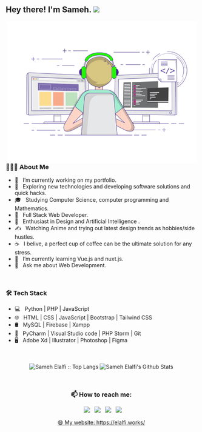 <br>

<h2> Hey there! I'm Sameh. <img src="https://github.com/souvikguria98/souvikguria98/blob/master/Hi.gif" width="25"></h2>
<img align="right" alt="GIF" src="https://raw.githubusercontent.com/devSouvik/devSouvik/master/gif3.gif" width="500"/>

<br>

<h3> 👨🏻‍💻 About Me </h3>

- 🔭 &nbsp; I’m currently working on my portfolio.
- 🤔 &nbsp; Exploring new technologies and developing software solutions and quick hacks.
- 🎓 &nbsp; Studying Computer Science, computer programming and Mathematics.
- 💼 &nbsp; Full Stack Web Developer.
- 🌱 &nbsp; Enthusiast in Design and Artificial Intelligence .
- ✍️ &nbsp; Watching Anime and trying out latest design trends as hobbies/side hustles.
- ☕ &nbsp; I belive, a perfect cup of coffee can be the ultimate solution for any stress. 
- 🌱 &nbsp; I’m currently learning Vue.js and nuxt.js.
- 💬 &nbsp; Ask me about Web Development.

<br>


<h3>🛠 Tech Stack</h3>

- 💻 &nbsp; Python | PHP | JavaScript
- 🌐 &nbsp; HTML | CSS | JavaScript | Bootstrap | Tailwind CSS
- 🛢 &nbsp; MySQL | Firebase | Xampp
- 🔧 &nbsp; PyCharm | Visual Studio code | PHP Storm | Git
- 🖥 &nbsp; Adobe Xd | Illustrator | Photoshop | Figma

<br>

<p align="center">
<img align="center" src="https://github-readme-stats.vercel.app/api/top-langs/?username=SamehElalfi&langs_count=10&theme=tokyonight&layout=compact" alt="Sameh Elalfi :: Top Langs" />

<img align="center" src="https://github-readme-stats.vercel.app/api?username=SamehELalfi&include_all_commits=true&count_private=true&show_icons=true&line_height=20&title_color=7A7ADB&icon_color=2234AE&text_color=D3D3D3&bg_color=0,000000,130F40" alt="Sameh Elalfi's Github Stats">
</p>

<br>

<h3 align="center">📫 How to reach me:</h3>

<p align="center">
  &nbsp; <a href="https://twitter.com/elalfi_sameh" target="_blank" rel="noopener noreferrer"><img src="https://img.icons8.com/plasticine/100/000000/twitter.png" width="50" /></a>  
  &nbsp; <a href="https://www.facebook.com/sameh.elalfi15/" target="_blank" rel="noopener noreferrer"><img src="https://img.icons8.com/plasticine/100/000000/facebook.png" width="50" /></a>  
  &nbsp; <a href="https://www.linkedin.com/in/sameh-elalfi/" target="_blank" rel="noopener noreferrer"><img src="https://img.icons8.com/plasticine/100/000000/linkedin.png" width="50" /></a>
  &nbsp; <a href="mailto:sameh.elalfi.mail@gmail.com" target="_blank" rel="noopener noreferrer"><img src="https://img.icons8.com/plasticine/100/000000/gmail.png"  width="50" /></a>
<p align="center"><a href="https://elalfi.works/" target="_blank" rel="referrer">😄 My website: https://elalfi.works/</a></p>
</p>
